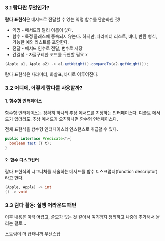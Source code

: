 ### 3.1 람다란 무엇인가?

**람다 표현식**은 메서드로 전달할 수 있는 익명 함수를 단순화한 것!

- 익명 - 메서드와 달리 이름이 없다.
- 함수 - 특정 클래스에 종속되지 않는다. 하지만, 파라미터 리스트, 바디, 반환 형식, 가능한 예외 리스트를 포함한다.
- 전달 - 메서드 인수로 전달, 변수로 저장
- 간결성 - 자질구레한 코드를 구현할 필요 x



```java
(Apple a1, Apple a2) -> a1.getWeight().compareTo(a2.getWeight());
```

람다 표현식은 파라미터, 화살표, 바디로 이루어진다.



### 3.2 어디에, 어떻게 람다를 사용할까?

#### 1. 함수형 인터페이스

함수형 인터페이스는 정확히 하나의 추상 메서드를 지정하는 인터페이스다. 디폴트 메서드가 있더라도, 추상 메서드가 오직하나면 함수형 인터페이스다.

전체 표현식을 함수형 인터페이스의 인스턴스로 취급할 수 있다.

``` java
public interface Predicate<T>{
  boolean test (T t);
}
```



#### 2. 함수 디스크럽터

람다 표현식의 시그니처를 서술하는 메서드를 함수 디스크럽터(function descriptor)라고 한다.

```java
(Apple, Apple) -> int
() -> void
```



### 3.3 람다 활용: 실행 어라운드 패턴

이후 내용은 아직 어렵고, 쓸모가 없는 것 같아서 여기까지 정리하고 나중에 추가해서 올리는 걸로...

스트림이 더 급하니까 우선스탑





